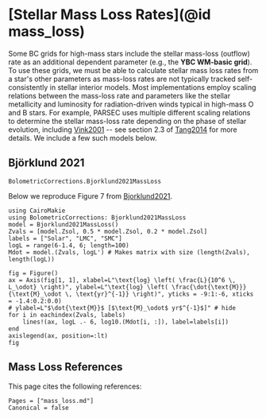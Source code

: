 # [Stellar Mass Loss Rates](@id mass_loss)

Some BC grids for high-mass stars include the stellar mass-loss (outflow) rate as an additional dependent parameter (e.g., the **YBC WM-basic grid**). To use these grids, we must be able to calculate stellar mass loss rates from a star's other parameters as mass-loss rates are not typically tracked self-consistently in stellar interior models. Most implementations employ scaling relations between the mass-loss rate and parameters like the stellar metallicity and luminosity for radiation-driven winds typical in high-mass O and B stars. For example, PARSEC uses multiple different scaling relations to determine the stellar mass-loss rate depending on the phase of stellar evolution, including [Vink2001](@citet) -- see section 2.3 of [Tang2014](@citet) for more details. We include a few such models below.

## Björklund 2021
```@docs
BolometricCorrections.Bjorklund2021MassLoss
```

Below we reproduce Figure 7 from [Bjorklund2021](@citet). 
```@example plotting
using CairoMakie
using BolometricCorrections: Bjorklund2021MassLoss
model = Bjorklund2021MassLoss()
Zvals = [model.Zsol, 0.5 * model.Zsol, 0.2 * model.Zsol]
labels = ["Solar", "LMC", "SMC"]
logL = range(6-1.4, 6; length=100)
Mdot = model.(Zvals, logL') # Makes matrix with size (length(Zvals), length(logL))

fig = Figure()
ax = Axis(fig[1, 1], xlabel=L"\text{log} \left( \frac{L}{10^6 \, L_\odot} \right)", ylabel=L"\text{log} \left( \frac{\dot{\text{M}}}{\text{M}_\odot \, \text{yr}^{-1}} \right)", yticks = -9:1:-6, xticks = -1.4:0.2:0.0)
# ylabel=L"$\dot{\text{M}}$ [$\text{M}_\odot$ yr$^{-1}$]" # hide
for i in eachindex(Zvals, labels)
    lines!(ax, logL .- 6, log10.(Mdot[i, :]), label=labels[i])
end
axislegend(ax, position=:lt)
fig
```


## Mass Loss References
This page cites the following references:

```@bibliography
Pages = ["mass_loss.md"]
Canonical = false
```
